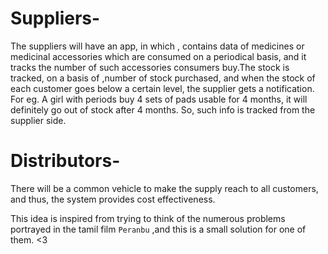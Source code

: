# Suppliers-

  The suppliers will have an app, in which , contains data of medicines or medicinal accessories which are consumed on a periodical basis, and it tracks the number of such accessories consumers buy.The stock is tracked, on a basis of ,number of stock purchased, and when the stock of each customer goes below a certain level, the supplier gets a notification.
  For eg. A girl with periods buy 4 sets of pads usable for 4 months, it will definitely go out of stock after 4 months. So, such info is tracked from the supplier side.


# Distributors-
  There will be a common vehicle to make the supply reach to all customers, and thus, the system provides cost effectiveness.
  


This idea is inspired from trying to think of the numerous problems portrayed in the tamil film `Peranbu` ,and this is a small solution for one of them. <3
